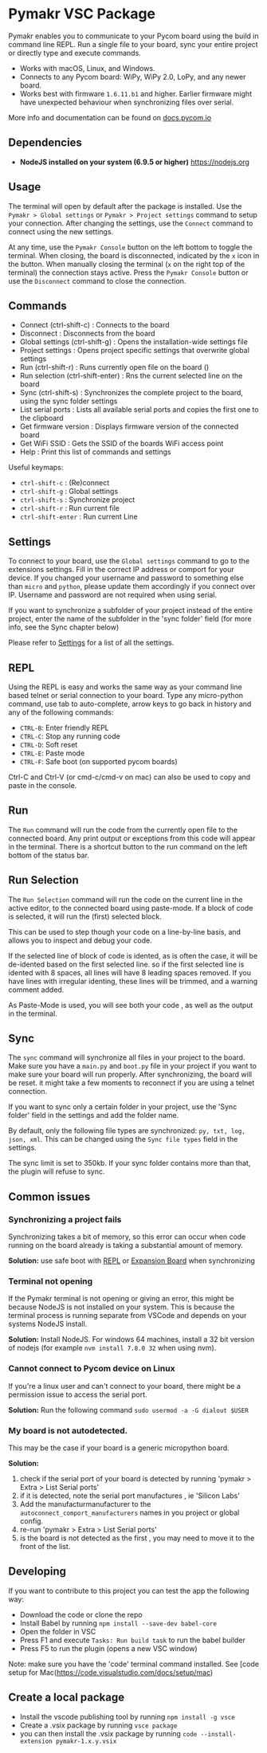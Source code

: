 #  Pymakr VSC Package

Pymakr enables you to communicate to your Pycom board using the build in command line REPL. Run a single file to your board, sync your entire project or directly type and execute commands.

- Works with macOS, Linux, and Windows.
- Connects to any Pycom board: WiPy, WiPy 2.0, LoPy, and any newer board.
- Works best with firmware `1.6.11.b1` and higher. Earlier firmware might have unexpected behaviour when synchronizing files over serial.

More info and documentation can be found on [docs.pycom.io](https://docs.pycom.io)


## Dependencies
- **NodeJS installed on your system (6.9.5 or higher)** https://nodejs.org

## Usage

The terminal will open by default after the package is installed. Use the `Pymakr > Global settings` or `Pymakr > Project settings` command to setup your connection. After changing the settings, use the `Connect` command to connect using the new settings.

At any time, use the `Pymakr Console` button on the left bottom to toggle the terminal. When closing, the board is disconnected, indicated by the `x` icon in the button. When manually closing the terminal (`x` on the right top of the terminal) the connection stays active. Press the `Pymakr Console` button or use the `Disconnect` command to close the connection.

## Commands

- Connect (ctrl-shift-c)           : Connects to the board
- Disconnect                       : Disconnects from the board
- Global settings (ctrl-shift-g)   : Opens the installation-wide settings file
- Project settings                 : Opens project specific settings that overwrite global settings
- Run (ctrl-shift-r)               : Runs currently open file on the board ()
- Run selection (ctrl-shift-enter) : Rns the current selected line on the board
- Sync (ctrl-shift-s)              : Synchronizes the complete project to the board, using the sync folder settings
- List serial ports                : Lists all available serial ports and copies the first one to the clipboard
- Get firmware version             : Displays firmware version of the connected board
- Get WiFi SSID                    : Gets the SSID of the boards WiFi access point
- Help                             : Print this list of commands and settings

Useful keymaps:
- `ctrl-shift-c`     : (Re)connect
- `ctrl-shift-g`     : Global settings
- `ctrl-shift-s`     : Synchronize project
- `ctrl-shift-r`     : Run current file
- `ctrl-shift-enter` : Run current Line

## Settings

To connect to your board, use the `Global settings` command to go to the extensions settings. Fill in the correct IP address or comport for your device. If you changed your username and password to something else than `micro` and `python`, please update them accordingly if you connect over IP. Username and password are not required when using serial.

If you want to synchronize a subfolder of your project instead of the entire project, enter the name of the subfolder in the 'sync folder' field (for more info, see the Sync chapter below)

Please refer to [Settings](settings.md) for a list of all the settings.

## REPL

Using the REPL is easy and works the same way as your command line based telnet or serial connection to your board. Type any micro-python command, use tab to auto-complete, arrow keys to go back in history and any of the following commands:
- `CTRL-B`: Enter friendly REPL
- `CTRL-C`: Stop any running code
- `CTRL-D`: Soft reset
- `CTRL-E`: Paste mode
- `CTRL-F`: Safe boot (on supported pycom boards) 

Ctrl-C and Ctrl-V (or cmd-c/cmd-v on mac) can also be used to copy and paste in the console.

## Run

The `Run` command will run the code from the currently open file to the connected board. Any print output or exceptions from this code will appear in the terminal. There is a shortcut button to the run command on the left bottom of the status bar.

## Run Selection

The `Run Selection` command will run the code on the current line in the active editor, to the connected board using paste-mode. If a block of code is selected, it will run the (first) selected block.

This can be used to step though your code on a line-by-line basis, and allows you to inspect and debug your code.

If the selected line of block of code is idented, as is often the case, it will be de-idented based on the first selected line. so if the first selected line is idented with 8 spaces, all lines will have 8 leading spaces removed.
If you have lines with irregular identing, these lines will be trimmed, and a warning comment added.

As Paste-Mode is used, you will see both your code , as well as the output in the terminal.

## Sync

The `sync` command will synchronize all files in your project to the board. Make sure you have a `main.py` and `boot.py` file in your project if you want to make sure your board will run properly. After synchronizing, the board will be reset. it might take a few moments to reconnect if you are using a telnet connection.

If you want to sync only a certain folder in your project, use the 'Sync folder' field in the settings and add the folder name.

By default, only the following file types are synchronized: `py, txt, log, json, xml`. This can be changed using the `Sync file types` field in the settings.

The sync limit is set to 350kb. If your sync folder contains more than that, the plugin will refuse to sync.

## Common issues

### Synchronizing a project fails
Synchronizing takes a bit of memory, so this error can occur when code running on the board already is taking a substantial amount of memory.

**Solution:** use safe boot with [REPL](https://docs.pycom.io/gettingstarted/programming/repl) or [Expansion Board](https://docs.pycom.io/product-info/boards/expansion3) when synchronizing

### Terminal not opening
If the Pymakr terminal is not opening or giving an error, this might be because NodeJS is not installed on your system. This is because the terminal process is running separate from VSCode and depends on your systems NodeJS install.

**Solution:** Install NodeJS. For windows 64 machines, install a 32 bit version of nodejs (for example `nvm install 7.8.0 32` when using nvm).


### Cannot connect to Pycom device on Linux

If you're a linux user and can't connect to your board, there might be a permission issue to access the serial port.

**Solution:** Run the following command `sudo usermod -a -G dialout $USER`

### My board is not autodetected.

This may be the case if your board is a generic micropython board. 

**Solution:**
1) check if the serial port of your board is detected by running 'pymakr > Extra > List Serial ports'
2) if it is detected, note the serial port manufactures , ie 'Silicon Labs'
3) Add the manufacturmanufacturer to the `autoconnect_comport_manufacturers` names in you project or global config.
3) re-run 'pymakr > Extra > List Serial ports'
4) is the board is not detected as the first , you may need to move it to the front of the list.

## Developing
If you want to contribute to this project you can test the app the following way:

- Download the code or clone the repo
- Install Babel by running `npm install --save-dev babel-core`
- Open the folder in VSC
- Press F1 and execute `Tasks: Run build task` to run the babel builder
- Press F5 to run the plugin (opens a new VSC window)
 
Note: make sure you have the 'code' terminal command installed. See [code setup for Mac(https://code.visualstudio.com/docs/setup/mac)

## Create a local package
- Install the vscode publishing tool by running `npm install -g vsce`
- Create a .vsix package by running `vsce package`
- you can then install the .vsix package by running `code --install-extension pymakr-1.x.y.vsix`